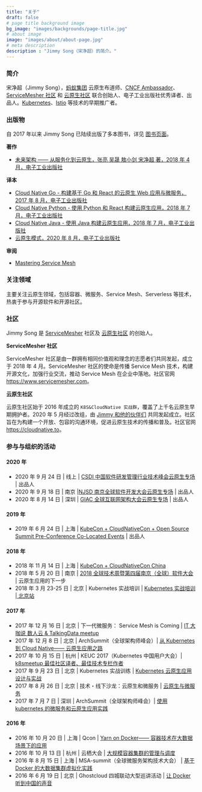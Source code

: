 ```yaml
---
title: "关于"
draft: false
# page title background image
bg_image: "images/backgrounds/page-title.jpg"
# about image
image: "images/about/about-page.jpg"
# meta description
description : "Jimmy Song（宋净超）的简介。"
---
```


### 简介

宋净超（Jimmy Song），[蚂蚁集团](https://www.antfin.com/) 云原生布道师、[CNCF Ambassador](https://www.cncf.io/people/ambassadors/)、[ServiceMesher 社区](https://www.servicemesher.com/) 和 [云原生社区](http://cloudnative.to) 联合创始人、电子工业出版社优秀译者、出品人。[Kubernetes](https://kubernetes.io)、[Istio](https://istio.io) 等技术的早期推广者。

### 出版物

自 2017 年以来 Jimmy Song 已陆续出版了多本图书，详见 [图书页面](/book)。

**著作**

- [未来架构 —— 从服务化到云原生，张亮 吴晟 敖小剑 宋净超 著，2018 年 4 月，电子工业出版社](/book/future-architecture-from-soa-to-cloud-native/)

**译本**

- [Cloud Native Go - 构建基于 Go 和 React 的云原生 Web 应用与微服务，2017 年 8 月，电子工业出版社](/book/cloud-native-go)
- [Cloud Native Python - 使用 Python 和 React 构建云原生应用，2018 年 7 月，电子工业出版社](/book/cloud-native-python/)
- [Cloud Native Java - 使用 Java 构建云原生应用，2018 年 7 月，电子工业出版社](/book/cloud-native-java)
- [云原生模式，2020 年 8 月，电子工业出版社](/book/cloud-native-patterns)

**审阅**

- [Mastering Service Mesh](https://www.packtpub.com/web-development/mastering-service-mesh-architecture)

### 关注领域

主要关注云原生领域，包括容器、微服务、Service Mesh、Serverless 等技术，热衷于参与开源软件和开源社区。

### 社区

Jimmy Song 是 [ServiceMesher](https://www.servicemesher.com) 社区及 [云原生社区](https://cloudnative.to) 的创始人。

**ServiceMesher 社区**

ServiceMesher 社区是由一群拥有相同价值观和理念的志愿者们共同发起，成立于 2018 年 4 月。ServiceMesher 社区的使命是传播 Service Mesh 技术，构建开源文化，加强行业交流，推动 Service Mesh 在企业中落地。社区官网 <https://www.servicemesher.com>。

**云原生社区**

云原生社区始于 2016 年成立的 `K8S&CloudNative 实战群`，覆盖了上千名云原生早期拥护者。2020 年 5 月经过改组，由 [Jimmy 和他的伙伴们](https://cloudnative.to/team) 共同发起成立。社区旨在为构建一个开放、包容的沟通环境，促进云原生技术的传播和普及。社区官网 <https://cloudnative.to>。

### 参与与组织的活动

#### 2020 年

- 2020 年 9 月 24 日 | 线上 | [CSDI 中国软件研发管理行业技术峰会云原生专场](https://www.bagevent.com/event/csdisummit/p/412889) | 出品人
- 2020 年 9 月 18 日 | 南京 |[NJSD 南京全球软件开发大会云原生专场](https://www.bagevent.com/event/1233659) | 出品人
- 2020 年 8 月 14 日 | 深圳 | [GIAC 全球互联网架构大会云原生专场](http://giac.msup.com.cn/Giac/schedule/index) | 出品人

#### 2019 年

- 2019 年 6 月 24 日 | 上海 | [KubeCon + CloudNativeCon + Open Source Summit Pre-Conference Co-Located Events](https://www.lfasiallc.com/events/kubecon-cloudnativecon-china-2019/co-located-events/) | 出品人

#### 2018 年

- 2018 年 11 月 14 日 | 上海 | [KubeCon + CloudNativeCon China](https://www.lfasiallc.com/events/kubecon-cloudnativecon-china-2018/)
- 2018 年 5 月 20 日 | 南京 | [2018 全球技术周暨第四届南京（全球）软件大会](http://njsd-china.org/NJSDGlobal2018/) | 云原生应用的下一步
- 2018 年 3 月 23-25 日 | 北京 | Kubernetes 实战培训 | [Kubernetes 实战培训 | 北京站](http://dockone.io/article/2626)

#### 2017 年

- 2017 年 12 月 16 日 | 北京 | 下一代微服务： Service Mesh is Coming | [IT 大咖说 数人云 & TalkingData meetup](http://www.itdks.com/eventlist/detail/1690)
- 2017 年 12 月 8 日 | 北京 | ArchSummit（全球架构师峰会）| [从 Kubernetes 到 Cloud Native—— 云原生应用之路](http://bj2017.archsummit.com/presentation/306)
- 2017 年 10 月 15 日 | 杭州 | KEUC 2017（Kubernetes 中国用户大会）| [k8smeetup 最佳社区译者、最佳技术专栏作者](http://keuc.k8smeetup.com/)
- 2017 年 9 月 23 日 | 北京 | Kubernetes 实战训练 | [Kubernetes 云原生应用设计与实战](https://www.bagevent.com/event/791762)
- 2017 年 8 月 26 日 | 北京 | 技术・线下沙龙：云原生和微服务 | [云原生与微服务](http://www.huodongxing.com/event/8401246554100)
- 2017 年 7 月 7 日 | 深圳 | ArchSummit（全球架构师峰会）| [使用 kubernetes 的微服务和云原生应用实践](http://sz2017.archsummit.com/presentation/1080)

#### 2016 年

- 2016 年 10 月 20 日 | 上海 | Qcon | [Yarn on Docker—— 容器技术在大数据场景下的应用](http://2016.qconshanghai.com/speakers/202253)
- 2016 年 10 月 13 日 | 杭州 | 云栖大会 | [大规模容器集群的管理与调度](https://yunqi.aliyun.com/2016/hangzhou/schedule?spm=5176.8098788.535884.3.7cdb1f673uSp7Q)
- 2016 年 8 月 15 日 | 上海 | MSA-summit（全球微服务架构技术大会） | [基于 Docker 的大数据集群虚拟化实践](https://www.oschina.net/event/2185859)
- 2016 年 6 月 19 日 | 北京 | Ghostcloud 四城联动大型巡讲活动 | [让 Docker 听到中国的声音](https://www.bagevent.com/event/97318)
